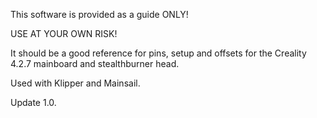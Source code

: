 This software is provided as a guide ONLY! 

USE AT YOUR OWN RISK!

It should be a good reference for pins, setup and offsets for the Creality 4.2.7 mainboard and stealthburner head. 

Used with Klipper and Mainsail.

Update 1.0.